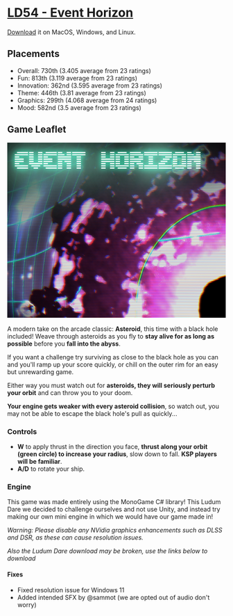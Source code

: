 # [LD54 - Event Horizon](https://ldjam.com/events/ludum-dare/54/event-horizon)

[Download](https://github.com/Contraband-Software/LudumDare54/releases/tag/1.1) it on MacOS, Windows, and Linux.

## Placements

- Overall: 730th (3.405 average from 23 ratings)
- Fun: 813th (3.119 average from 23 ratings)
- Innovation: 362nd (3.595 average from 23 ratings)
- Theme: 446th (3.81 average from 23 ratings)
- Graphics: 299th (4.068 average from 24 ratings)
- Mood: 582nd (3.5 average from 23 ratings)

## Game Leaflet

![cover.png](/Development/cover.png)

A modern take on the arcade classic: **Asteroid**, this time with a black hole included! Weave through asteroids as you fly to **stay alive for as long as possible** before you **fall into the abyss**.

If you want a challenge try surviving as close to the black hole as you can and you'll ramp up your score quickly, or chill on the outer rim for an easy but unrewarding game.

Either way you must watch out for **asteroids, they will seriously perturb your orbit** and can throw you to your doom.

**Your engine gets weaker with every asteroid collision**, so watch out, you may not be able to escape the black hole's pull as quickly...

### Controls
- **W** to apply thrust in the direction you face, **thrust along your orbit (green circle) to increase your radius**, slow down to fall. **KSP players will be familiar**.
- **A/D** to rotate your ship.

### Engine
This game was made entirely using the MonoGame C# library! This Ludum Dare we decided to challenge ourselves and not use Unity, and instead try making our own mini engine in which we would have our game made in!


*Warning: Please disable any NVidia graphics enhancements such as DLSS and DSR, as these can cause resolution issues.*

*Also the Ludum Dare download may be broken, use the links below to download*

#### Fixes
- Fixed resolution issue for Windows 11
- Added intended SFX by @sammot (we are opted out of audio don't worry)
